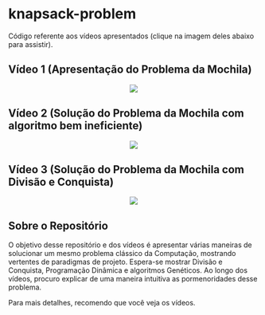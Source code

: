 # knapsack-problem

Código referente aos vídeos apresentados (clique na imagem deles abaixo para assistir).

## Vídeo 1 (Apresentação do Problema da Mochila)

<p align="center">
  <a href="https://youtu.be/SUcP4uah8JU"><img src="https://img.youtube.com/vi/SUcP4uah8JU/maxresdefault.jpg"></a>
</p>

## Vídeo 2 (Solução do Problema da Mochila com algoritmo bem ineficiente)

<p align="center">
  <a href="https://youtu.be/N85dkzppKH0"><img src="https://img.youtube.com/vi/N85dkzppKH0/maxresdefault.jpg"></a>
</p>

## Vídeo 3 (Solução do Problema da Mochila com Divisão e Conquista)

<p align="center">
  <a href="https://youtu.be/HFZLAF2JO-4"><img src="https://img.youtube.com/vi/HFZLAF2JO-4/maxresdefault.jpg"></a>
</p>

## Sobre o Repositório

O objetivo desse repositório e dos vídeos é apresentar várias maneiras de solucionar um mesmo problema clássico da Computação, mostrando vertentes de paradigmas de projeto. Espera-se mostrar Divisão e Conquista, Programação Dinâmica e algoritmos Genéticos. Ao longo dos vídeos, procuro explicar de uma maneira intuitiva as pormenoridades desse problema.

Para mais detalhes, recomendo que você veja os vídeos.
